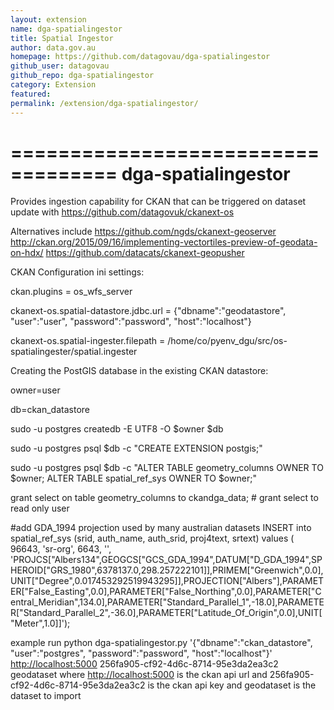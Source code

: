 ```yaml
---
layout: extension
name: dga-spatialingestor
title: Spatial Ingestor
author: data.gov.au
homepage: https://github.com/datagovau/dga-spatialingestor
github_user: datagovau
github_repo: dga-spatialingestor
category: Extension
featured: 
permalink: /extension/dga-spatialingestor/
---
```



===================================
dga-spatialingestor
===================================

Provides ingestion capability for CKAN that can be triggered on dataset update with <https://github.com/datagovuk/ckanext-os>

Alternatives include <https://github.com/ngds/ckanext-geoserver> <http://ckan.org/2015/09/16/implementing-vectortiles-preview-of-geodata-on-hdx/> <https://github.com/datacats/ckanext-geopusher>

CKAN Configuration ini settings:

ckan.plugins = os\_wfs\_server

ckanext-os.spatial-datastore.jdbc.url = {"dbname":"geodatastore", "user":"user", "password":"password", "host":"localhost"}

ckanext-os.spatial-ingester.filepath = /home/co/pyenv\_dgu/src/os-spatialingester/spatial.ingester

Creating the PostGIS database in the existing CKAN datastore:

owner=user

db=ckan\_datastore

sudo -u postgres createdb -E UTF8 -O $owner $db

sudo -u postgres psql $db -c "CREATE EXTENSION postgis;"

sudo -u postgres psql $db -c "ALTER TABLE geometry\_columns OWNER TO $owner; ALTER TABLE spatial\_ref\_sys OWNER TO $owner;"

grant select on table geometry\_columns to ckandga\_data; \# grant select to read only user

\#add GDA\_1994 projection used by many australian datasets
INSERT into spatial\_ref\_sys (srid, auth\_name, auth\_srid, proj4text, srtext) values ( 96643, 'sr-org', 6643, '', 'PROJCS\["Albers134",GEOGCS\["GCS\_GDA\_1994",DATUM\["D\_GDA\_1994",SPHEROID\["GRS\_1980",6378137.0,298.257222101\]\],PRIMEM\["Greenwich",0.0\],UNIT\["Degree",0.017453292519943295\]\],PROJECTION\["Albers"\],PARAMETER\["False\_Easting",0.0\],PARAMETER\["False\_Northing",0.0\],PARAMETER\["Central\_Meridian",134.0\],PARAMETER\["Standard\_Parallel\_1",-18.0\],PARAMETER\["Standard\_Parallel\_2",-36.0\],PARAMETER\["Latitude\_Of\_Origin",0.0\],UNIT\["Meter",1.0\]\]');

example run
python dga-spatialingestor.py '{"dbname":"ckan\_datastore", "user":"postgres", "password":"password", "host":"localhost"}' <http://localhost:5000> 256fa905-cf92-4d6c-8714-95e3da2ea3c2 geodataset
where <http://localhost:5000> is the ckan api url
and 256fa905-cf92-4d6c-8714-95e3da2ea3c2 is the ckan api key
and geodataset is the dataset to import

